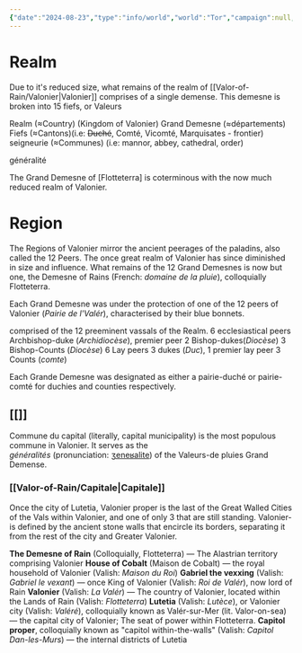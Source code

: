 ```yaml
---
{"date":"2024-08-23","type":"info/world","world":"Tor","campaign":null,"description":null,"icon":"FasNoteSticky","tags":["sf"],"dg-publish":true,"permalink":"/valor-of-rain/administrative-divisions-of-valonier/","dgPassFrontmatter":true,"created":"2024-08-23T15:05:28.587+09:30","updated":"2025-08-21T12:53:41.747+09:30"}
---
```


# 
 
# Realm
Due to it's reduced size, what remains of the realm of [[Valor-of-Rain/Valonier\|Valonier]] comprises of a single demense.  This demesne is broken into 15 fiefs, or Valeurs

Realm (≈Country) (Kingdom of Valonier)
Grand Demesne (≈départements)
Fiefs (≈Cantons)(i.e: ~~Duché~~, Comté, Vicomté, Marquisates - frontier)
seigneurie (≈Communes) (i.e: mannor, abbey, cathedral, order)

généralité

The Grand Demesne of \[Flotteterra] is coterminous with the now much reduced realm of Valonier.

# Region
The Regions of Valonier mirror the ancient peerages of the paladins, also called the 12 Peers.  The once great realm of Valonier has since diminished in size and influence.  What remains of the 12 Grand Demesnes is now but one, the Demesne of Rains (French: *domaine de la pluie*), colloquially Flotteterra.

Each Grand Demesne was under the protection of one of the 12 peers of Valonier (_Pairie de l'Valér_), characterised by their blue bonnets.

comprised of the 12 preeminent vassals of the Realm.
	6 ecclesiastical peers
		Archbishop-duke (_Archidiocèse_), premier peer
		2 Bishop-dukes(_Diocèse_)
		3 Bishop-Counts (_Diocèse_)
	6 Lay peers
		3 dukes (_Duc_), 1 premier lay peer
		3 Counts (_comte_)

Each Grande Demesne was designated as either a pairie-duché or pairie-comté for duchies and counties respectively.

## [[]]
Commune du capital (literally, capital municipality) is the most populous commune in Valonier.  It serves as the *généralités* (pronunciation: [ʒeneʁalite](https://en.wikipedia.org/wiki/Help:IPA/French)) of the Valeurs-de pluies Grand Demense.
### [[Valor-of-Rain/Capitale\|Capitale]]
Once the city of Lutetia, Valonier proper is the last of the Great Walled Cities of the Vals within Valonier, and one of only 3 that are still standing.  Valonier- is defined by the ancient stone walls that encircle its borders, separating it from the rest of the city and Greater Valonier.




**The Demesne of Rain** (Colloquially, Flotteterra) — The Alastrian territory comprising Valonier
**House of Cobalt** (Maison de Cobalt) — the royal household of Valonier (Valish: *Maison du Roi*)
**Gabriel the vexxing** (Valish: *Gabriel le vexant*) — once King of Valonier (Valish: *Roi de Valér*), now lord of Rain
**Valonier** (Valish: *La Valér*)  — The country of Valonier, located within the Lands of Rain (Valish: *Flotteterra*)
**Lutetia** (Valish: *_Lutèce_*), or Valonier city (Valish: *Valéré*), colloquially known as Valér-sur-Mer (lit. Valor-on-sea) — the capital city of Valonier; The seat of power within Flotteterra.
**Capitol proper**, colloquially known as "capitol within-the-walls" (Valish: *Capitol Dan-les-Murs*) — the internal districts of Lutetia